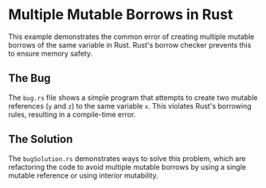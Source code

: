 # Multiple Mutable Borrows in Rust
This example demonstrates the common error of creating multiple mutable borrows of the same variable in Rust.  Rust's borrow checker prevents this to ensure memory safety. 

## The Bug
The `bug.rs` file shows a simple program that attempts to create two mutable references (`y` and `z`) to the same variable `x`.  This violates Rust's borrowing rules, resulting in a compile-time error. 

## The Solution
The `bugSolution.rs` demonstrates ways to solve this problem, which are refactoring the code to avoid multiple mutable borrows by using a single mutable reference or using interior mutability.
